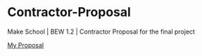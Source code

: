 # Contractor-Proposal
Make School | BEW 1.2 | Contractor Proposal for the final project

[My Proposal](proposal.md)
